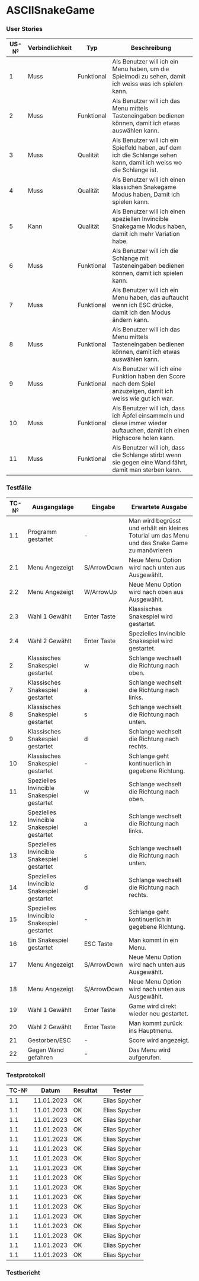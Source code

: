 # ASCIISnakeGame

### User Stories

| US-№ | Verbindlichkeit | Typ  | Beschreibung                       |
| ---- | --------------- | ---- | ---------------------------------- |
| 1    |Muss             |Funktional|Als Benutzer will ich ein Menu haben, um die Spielmodi zu sehen, damit ich weiss was ich spielen kann.|
| 2    |Muss             |Funktional|Als Benutzer will ich das Menu mittels Tasteneingaben bedienen können, damit ich etwas auswählen kann.|
| 3    |Muss     |Qualität|Als Benutzer will ich ein Spielfeld haben, auf dem ich die Schlange sehen kann, damit ich weiss wo die Schlange ist.|
| 4    |Muss             |Qualität|Als Benutzer will ich einen klassichen Snakegame Modus haben, Damit ich spielen kann.|
| 5    |Kann             |Qualität|Als Benutzer will ich einen speziellen Invincible Snakegame Modus haben, damit ich mehr Variation habe.|
| 6    |Muss       |Funktional|Als Benutzer will ich die Schlange mit Tasteneingaben bedienen können, damit ich spielen kann.|
| 7    |Muss       |Funktional|Als Benutzer will ich ein Menu haben, das auftaucht wenn ich ESC drücke, damit ich den Modus ändern kann.|
| 8    |Muss        |Funktional|Als Benutzer will ich das Menu mittels Tasteneingaben bedienen können, damit ich etwas auswählen kann.|
| 9    |Muss    |Funktional|Als Benutzer will ich eine Funktion haben den Score nach dem Spiel anzuzeigen, damit ich weiss wie gut ich war.|
| 10 |Muss |Funktional|Als Benutzer will ich, dass ich Äpfel einsammeln und diese immer wieder auftauchen, damit ich einen Highscore holen kann.|
| 11 |Muss    |Funktional|Als Benutzer will ich, dass die Schlange stirbt wenn sie gegen eine Wand fährt, damit man sterben kann.|


### Testfälle

| TC-№ | Ausgangslage | Eingabe | Erwartete Ausgabe |
| ---- | ------------ | ------- | ----------------- |
| 1.1  | Programm gestartet|-|Man wird begrüsst und erhält ein kleines Toturial um das Menu und das Snake Game zu manövrieren |
| 2.1  | Menu Angezeigt| S/ArrowDown |Neue Menu Option wird nach unten aus Ausgewählt.|
| 2.2  | Menu Angezeigt| W/ArrowUp |Neue Menu Option wird nach oben aus Ausgewählt.|
| 2.3  | Wahl 1 Gewählt|Enter Taste|Klassisches Snakespiel wird gestartet.  |
| 2.4  | Wahl 2 Gewählt|Enter Taste|Spezielles Invincible Snakespiel wird gestartet.|
| 2  | Klassisches Snakespiel gestartet| w |Schlange wechselt die Richtung nach oben.|
| 7  | Klassisches Snakespiel gestartet| a |Schlange wechselt die Richtung nach links.|
| 8  | Klassisches Snakespiel gestartet| s |Schlange wechselt die Richtung nach unten.|
| 9  | Klassisches Snakespiel gestartet| d |Schlange wechselt die Richtung nach rechts.|
| 10 | Klassisches Snakespiel gestartet| - |Schlange geht kontinuerlich in gegebene Richtung.|
| 11 | Spezielles Invincible Snakespiel gestartet| w |Schlange wechselt die Richtung nach oben.|
| 12 | Spezielles Invincible Snakespiel gestartet| a |Schlange wechselt die Richtung nach links.|
| 13 | Spezielles Invincible Snakespiel gestartet| s |Schlange wechselt die Richtung nach unten.|
| 14 | Spezielles Invincible Snakespiel gestartet| d |Schlange wechselt die Richtung nach rechts.|
| 15 | Spezielles Invincible Snakespiel gestartet| - |Schlange geht kontinuerlich in gegebene RIchtung.|
| 16 | Ein Snakespiel gestartet| ESC Taste |Man kommt in ein Menu.|
| 17  | Menu Angezeigt| S/ArrowDown |Neue Menu Option wird nach unten aus Ausgewählt.|
| 18  | Menu Angezeigt| S/ArrowDown |Neue Menu Option wird nach unten aus Ausgewählt.|
| 19  | Wahl 1 Gewählt|Enter Taste|Game wird direkt wieder neu gestartet. |
| 20  | Wahl 2 Gewählt|Enter Taste|Man kommt zurück ins Hauptmenu. |
| 21  | Gestorben/ESC|-|Score wird angezeigt. |
| 22  | Gegen Wand gefahren|-|Das Menu wird aufgerufen. |


### Testprotokoll

| TC-№ | Datum | Resultat | Tester |
| ---- | ----- | -------- | ------ |
| 1.1  |11.01.2023|OK|Elias Spycher|
| 1.1  |11.01.2023|OK|Elias Spycher|
| 1.1  |11.01.2023|OK|Elias Spycher|
| 1.1  |11.01.2023|OK|Elias Spycher|
| 1.1  |11.01.2023|OK|Elias Spycher|
| 1.1  |11.01.2023|OK|Elias Spycher|
| 1.1  |11.01.2023|OK|Elias Spycher|
| 1.1  |11.01.2023|OK|Elias Spycher|
| 1.1  |11.01.2023|OK|Elias Spycher|
| 1.1  |11.01.2023|OK|Elias Spycher|
| 1.1  |11.01.2023|OK|Elias Spycher|
| 1.1  |11.01.2023|OK|Elias Spycher|
| 1.1  |11.01.2023|OK|Elias Spycher|
| 1.1  |11.01.2023|OK|Elias Spycher|
| 1.1  |11.01.2023|OK|Elias Spycher|
| 1.1  |11.01.2023|OK|Elias Spycher|
| 1.1  |11.01.2023|OK|Elias Spycher|

### Testbericht
